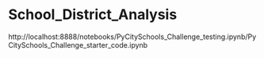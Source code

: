 # School_District_Analysis
http://localhost:8888/notebooks/PyCitySchools_Challenge_testing.ipynb/PyCitySchools_Challenge_starter_code.ipynb
